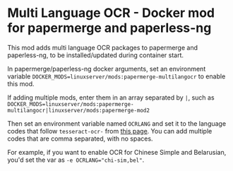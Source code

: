 # Multi Language OCR - Docker mod for papermerge and paperless-ng

This mod adds multi language OCR packages to papermerge and paperless-ng, to be installed/updated during container start.

In papermerge/paperless-ng docker arguments, set an environment variable `DOCKER_MODS=linuxserver/mods:papermerge-multilangocr` to enable this mod.

If adding multiple mods, enter them in an array separated by `|`, such as `DOCKER_MODS=linuxserver/mods:papermerge-multilangocr|linuxserver/mods:papermerge-mod2`

Then set an environment variable named `OCRLANG` and set it to the language codes that follow `tesseract-ocr-` from [this page](https://packages.ubuntu.com/focal/tesseract-ocr-all). You can add multiple codes that are comma separated, with no spaces.

For example, if you want to enable OCR for Chinese Simple and Belarusian, you'd set the var as `-e OCRLANG="chi-sim,bel"`.
